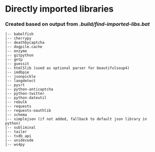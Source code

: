 # Directly imported libraries

### Created based on output from _.build/find-imported-libs.bat_

```
|-- babelfish
|-- cherrypy
|-- deathbycaptcha
|-- dogpile.cache
|-- enzyme
|-- gitpython
|-- gntp
|-- guessit
|-- html5lib (used as optional parser for beautifulsoup4)
|-- imdbpie
|-- jsonpickle
|-- langdetect
|-- pysrt
|-- python-anticaptcha
|-- python-twitter
|-- python-dateutil
|-- rebulk
|-- requests
|-- requests-oauthlib
|-- schema
|-- simplejson (if not added, fallback to default json library in python)
|-- subliminal
|-- tailer
|-- tvdb_api
|-- unidecode
|-- ws4py
```
